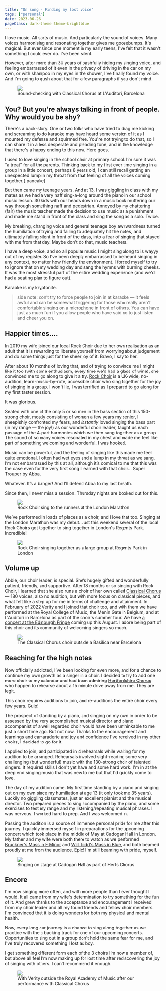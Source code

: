 ```yaml
---
title: "On song - Finding my lost voice"
tags: ["personal"]
date: 2023-06-26
pageClass: dark-theme theme-brightblue
---
```


I love music. All sorts of music. And particularly the sound of voices. Many voices harmonising and resonating together gives me goosebumps. It's magical. But ever since one moment in my early teens, I've felt that it wasn't something I could ever do. I've been silent.

However, after more than 30 years of bashfully hiding my singing voice, and feeling embarrassed of it even in the privacy of driving in the car on my own, or with shampoo in my eyes in the shower, I've finally found my voice. And I'm going to gush about that for a few paragraphs if you don't mind.

<figure>
  <img src="/images/cc-barcelona-sound-check.jpg">
  <figcaption>Sound-checking with Classical Chorus at L'Auditori, Barcelona</figcaption>
</figure>




## You? But you're always talking in front of people. Why would you be shy?

There's a back-story. One or two folks who have tried to drag me kicking and screaming to do karaoke may have heard some version of it as I mounted my defense and squirmed free. You're not trying to do that, so I can share it in a less desperate and pleading tone, and in the knowledge that there's a happy ending to this now. Here goes.


I used to love singing in the school choir at primary school. I’m sure it was “a treat” for all the parents. Thinking back to my first ever time singing in a group in a little concert, perhaps 8 years old, I can still recall getting an unexpected lump in my throat from that feeling of all the voices coming together.{.pancake}

But then came my teenage years. And at 13, I was giggling in class with my mates as we had a very naff sing-a-long around the piano in our school music lesson. 30 kids with our heads down in a music book muttering our way through something naff and pedestrian. Annoyed by my chattering (fair) the music teacher made the decision to use music as a punishment and made me stand in front of the class and sing the song as a solo. Twice. 

My breaking, changing voice and general teenage boy awkwardness turned the humiliation of trying and failing to adequately hit the notes, and ultimately falling silent in front of the class, into a fear of singing that stayed with me from that day. Maybe don’t do that, music teachers.

I have a deep voice, and so all popular music I might sing along to is wayyy out of my register. So I’ve been deeply embarrassed to be heard singing in any context, no matter how friendly the environment. I forced myself to try to ignore that on my wedding day and sang the hymns with burning cheeks. It was the most stressful part of the entire wedding experience (and we'd had a seating plan to figure out). 

Karaoke is my kryptonite. 

> side note: don’t try to force people to join in at karaoke — it feels awful and can be somewhat triggering for those who really aren't comfortable singing on a microphone in front of others. You can have just as much fun if you allow people who have said no to just listen and cheer you on.

## Happier times….

In 2019 my wife joined our local Rock Choir due to her own realisation as an adult that it is rewarding to liberate yourself from worrying about judgement and do some things just for the sheer joy of it. Bravo, I say to her.

After about 10 months of loving that, and of trying to convince me I might like it too (with some enthusiasm, every time we’d had a glass of wine), she convinced me to go along to give it a try. [Rock Choir](https://rockchoir.com/) is a UK-wide, no-audition, learn-music-by-rote, accessible choir who sing together for the joy of singing in a group. I won't lie, I was terrified as I prepared to go along for my first taster session.

It was glorious.

Seated with one of the only 5 or so men in the bass section of this 150-strong choir, mostly consisting of women a few years my senior, I sheepishly confronted my fears, and _instantly_ loved singing the bass part (in my range — the joy!) as our wonderful choir leader, taught us each passage of the 4-part harmonies which we then sang together as a group. The sound of so many voices resonated in my chest and made me feel like part of something welcoming and wonderful. I was hooked.

Music can be powerful, and the feeling of singing like this made me feel quite emotional. I often had wet eyes and a lump in my throat as we sang. I’m not embarrassed by this at all, although it’s comical to me that this was the case even for the very first song I learned with that choir… Super Trouper by Abba. 

Whatever. It’s a banger! And I’ll defend Abba to my last breath.

Since then, I never miss a session. Thursday nights are booked out for this. 

<figure>
    <img src="/images/rock-choir-ldn-marathon-2023.jpg">
    <figcaption>Rock Choir sing to the runners at the London Marathon</figcaption>
</figure>

We’ve performed in loads of places as a choir, and I love that too. Singing at the London Marathon was my debut. Just this weekend several of the local Rock Choirs got together to sing together in London's Regents Park. Incredible!

<figure>
    <img src="/images/rockchoir-regents-park-pov.jpg">
    <figcaption>Rock Choir singing together as a large group at Regents Park in London</figcaption>
</figure>



## Volume up

Abbie, our choir leader, is special. She’s hugely gifted and wonderfully patient, friendly, and supportive. After 18 months or so singing with Rock Choir, I learned that she also runs a choir of her own called [Classical Chorus](https://www.ahsinging.com/) — 180 voices, also no audition, but with more focus on classical pieces, and what felt like a step up for me in terms of challenge and attainment. In February of 2022 Verity and I joined that choir too, and with them we have performed at the Royal College of Music, the Menin Gate in Belgium, and at L'Auditori in Barcelona as part of the choir's summer tour. We have [a concert at the Edinburgh Fringe](https://tickets.edfringe.com/whats-on/musical-celebration-with-classical-chorus) coming up this August. I adore being part of this choir and its community of welcoming singers so much.

<figure>
    <img src="/images/cc-basilica.jpg">
    <figcaption>The Classical Chorus choir outside a Basilica near Barcelona</figcaption>
</figure>

## Reaching for the high notes

Now officially addicted, I’ve been looking for even more, and for a chance to continue my own growth as a singer in a choir. I decided to try to add one more choir to my calendar and had been admiring [Hertfordshire Chorus](https://hertfordshirechorus.org.uk/) who happen to rehearse about a 15 minute drive away from me. They are legit.

This choir requires auditions to join, and re-auditions the entire choir every few years. Gulp!

The prospect of standing by a piano, and singing on my own in order to be assessed by the very accomplished musical director and piano accompanist of a well regarded choir would have been unthinkable to me just a short time ago. But not now. Thanks to the encouragement and learnings and camaraderie and joy and confidence I've received in my other choirs, I decided to go for it.

I applied to join, and participated in 4 rehearsals while waiting for my audition to be arranged. Rehearsals involved sight-reading some very challenging (but wonderful) music with the 130-strong choir of talented singers. It required skills I don't yet have and some hard work. I'm in at the deep end singing music that was new to me but that I'd quickly come to love. 

The day of my audition came. My first time standing by a piano and singing out on my own since my humiliation at age 13 (it only took me 35 years). Luckily no giggling classmates, just an excellent pianist and the musical director. Two prepared pieces to sing accompanied by the piano, and some exercises to test my range and my listening/repeating musical phrases. I was nervous. I worked hard to prep. And I was welcomed in.

Passing the audition is a source of immense personal pride for me after this journey. I quickly immersed myself in preparations for the upcoming concert which took place in the middle of May at Cadogan Hall in London. My father and my wife were both there to watch as we performed [Bruckner's Mass in E Minor](https://songwhip.com/philippe-herreweghe/bruckner-mass-in-e-minor-and-motets) and [Will Todd's Mass in Blue](https://songwhip.com/willtodd/mass-in-blue), and both beamed proudly at me from the audience. Epic! I'm still beaming with pride, myself.


<figure>
    <img src="/images/herts-chorus-cadogan-hall.jpg">
    <figcaption>Singing on stage at Cadogan Hall as part of Herts Chorus</figcaption>
</figure>

## Encore

I'm now singing more often, and with more people than I ever thought I would. It all came from my wife's determination to try something for the fun of it. And grew thanks to the acceptance and encouragement I received from my choir leader and all my found friends and fellow choir members. I'm convinced that it is doing wonders for both my physical and mental health.

Now, every long car journey is a chance to sing along together as we practice with the a backing track for one of our upcoming concerts. Opportunities to sing out in a group don't hold the same fear for me, and I've truly recovered something I lost as boy.

I get something different form each of the 3 choirs I’m now a member of, but above all feel I’m now making up for lost time after rediscovering the joy of singing with others. I can’t recommend it enough.


<figure>
    <img src="/images/outside-ram.jpg">
    <figcaption>With Verity outside the Royal Academy of Music after our performance with Classical Chorus</figcaption>
</figure>



